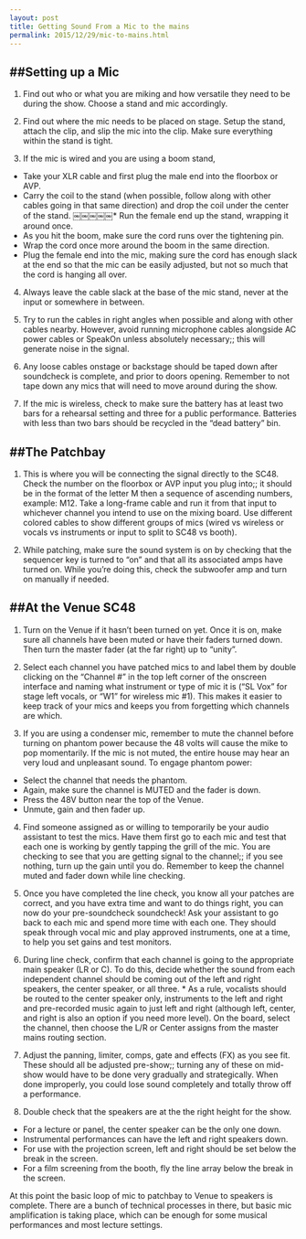 ```yaml
---
layout: post
title: Getting Sound From a Mic to the mains
permalink: 2015/12/29/mic-to-mains.html
---
```



##Setting up a Mic
---

1. Find out who or what you are miking and how versatile they need to be during the show. Choose a
stand and mic accordingly.

2. Find out where the mic needs to be placed on stage. Setup the stand, attach the clip, and slip the
mic into the clip. Make sure everything within the stand is tight.

3. If the mic is wired and you are using a boom stand,
* Take your XLR cable and first plug the male end into the floorbox or AVP.
* Carry the coil to the stand (when possible, follow along with other cables going in that same
direction) and drop the coil under the center of the stand.
￼￼￼￼￼* Run the female end up the stand, wrapping it around once.
* As you hit the boom, make sure the cord runs over the tightening pin.
* Wrap the cord once more around the boom in the same direction.
* Plug the female end into the mic, making sure the cord has enough slack at the end so that
the mic can be easily adjusted, but not so much that the cord is hanging all over.

4. Always leave the cable slack at the base of the mic stand, never at the input or somewhere in
between.

5. Try to run the cables in right angles when possible and along with other cables nearby. However,
avoid running microphone cables alongside AC power cables or SpeakOn unless absolutely
necessary;; this will generate noise in the signal.

6. Any loose cables onstage or backstage should be taped down after soundcheck is complete, and
prior to doors opening. Remember to not tape down any mics that will need to move around during
the show.

7. If the mic is wireless, check to make sure the battery has at least two bars for a rehearsal setting
and three for a public performance. Batteries with less than two bars should be recycled in the
“dead battery” bin.

##The Patchbay
---

1. This is where you will be connecting the signal directly to the SC48. Check the number on the floorbox or AVP input you plug into;; it should be in the format of the letter M then a sequence of ascending numbers, example: M12. Take a long-frame cable and run it from that input to whichever channel you intend to use on the mixing board. Use different colored cables to show different groups of mics (wired vs wireless or vocals vs instruments or input to split to SC48 vs booth).

2. While patching, make sure the sound system is on by checking that the sequencer key is turned to “on” and that all its associated amps have turned on. While you’re doing this, check the subwoofer amp and turn on manually if needed.

##At the Venue SC48
---

1. Turn on the Venue if it hasn’t been turned on yet. Once it is on, make sure all channels have been
muted or have their faders turned down. Then turn the master fader (at the far right) up to “unity”.

2. Select each channel you have patched mics to and label them by double clicking on the “Channel #”
in the top left corner of the onscreen interface and naming what instrument or type of mic it is (“SL Vox” for stage left vocals, or “W1” for wireless mic #1). This makes it easier to keep track of your mics and keeps you from forgetting which channels are which.

3. If you are using a condenser mic, remember to mute the channel before turning on phantom power because the 48 volts will cause the mike to pop momentarily. If the mic is not muted, the entire house may hear an very loud and unpleasant sound. To engage phantom power:
* Select the channel that needs the phantom.
* Again, make sure the channel is MUTED and the fader is down.
* Press the 48V button near the top of the Venue.
* Unmute, gain and then fader up.

4. Find someone assigned as or willing to temporarily be your audio assistant to test the mics. Have them first go to each mic and test that each one is working by gently tapping the grill of the mic. You are checking to see that you are getting signal to the channel;; if you see nothing, turn up the gain until you do. Remember to keep the channel muted and fader down while line checking.

5. Once you have completed the line check, you know all your patches are correct, and you have extra time and want to do things right, you can now do your pre-soundcheck soundcheck! Ask your assistant to go back to each mic and spend more time with each one. They should speak through vocal mic and play approved instruments, one at a time, to help you set gains and test monitors.

6. During line check, confirm that each channel is going to the appropriate main speaker (LR or C). To do this, decide whether the sound from each independent channel should be coming out of the left and right speakers, the center speaker, or all three. * As a rule, vocalists should be routed to the center speaker only, instruments to the left and right and pre-recorded music again to just left and right (although left, center, and right is also an option if you need more level). On the board, select the channel, then choose the L/R or Center assigns from the master mains routing section.

7. Adjust the panning, limiter, comps, gate and effects (FX) as you see fit. These should all be adjusted pre-show;; turning any of these on mid-show would have to be done very gradually and strategically. When done improperly, you could lose sound completely and totally throw off a performance.

8. Double check that the speakers are at the the right height for the show.
* For a lecture or panel, the center speaker can be the only one down.
* Instrumental performances can have the left and right speakers down.
* For use with the projection screen, left and right should be set below the break in the screen.
* For a film screening from the booth, fly the line array below the break in the screen.

At this point the basic loop of mic to patchbay to Venue to speakers is complete. There are a bunch of technical processes in there, but basic mic amplification is taking place, which can be enough for some musical performances and most lecture settings.
